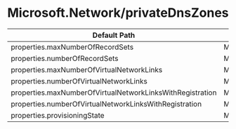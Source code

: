 # Microsoft.Network/privateDnsZones

| Default Path | Alias |
|---|---|
| properties.maxNumberOfRecordSets | Microsoft.Network/privateDnsZones/maxNumberOfRecordSets |
| properties.numberOfRecordSets | Microsoft.Network/privateDnsZones/numberOfRecordSets |
| properties.maxNumberOfVirtualNetworkLinks | Microsoft.Network/privateDnsZones/maxNumberOfVirtualNetworkLinks |
| properties.numberOfVirtualNetworkLinks | Microsoft.Network/privateDnsZones/numberOfVirtualNetworkLinks |
| properties.maxNumberOfVirtualNetworkLinksWithRegistration | Microsoft.Network/privateDnsZones/maxNumberOfVirtualNetworkLinksWithRegistration |
| properties.numberOfVirtualNetworkLinksWithRegistration | Microsoft.Network/privateDnsZones/numberOfVirtualNetworkLinksWithRegistration |
| properties.provisioningState | Microsoft.Network/privateDnsZones/provisioningState |

